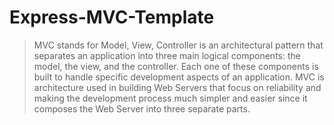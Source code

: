 # Express-MVC-Template

>MVC stands for Model, View, Controller is an architectural pattern that separates an application into three main logical components: the model, the view, and the controller. Each one of these components is built to handle specific development aspects of an application. MVC is architecture used in building Web Servers that focus on reliability and making the development process much simpler and easier since it composes the Web Server into three separate parts.
